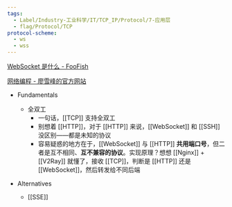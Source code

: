 ```yaml
---
tags:
  - Label/Industry-工业科学/IT/TCP_IP/Protocol/7-应用层
  - flag/Protocol/TCP
protocol-scheme:
  - ws
  - wss
---
```


[WebSocket 是什么 - FooFish](https://foofish.net/what-is_websocket.html)

[网络编程 - 廖雪峰的官方网站](https://www.liaoxuefeng.com/wiki/1252599548343744/1255945371526048)

- Fundamentals
    - 全双工
        - 一句话，[[TCP]] 支持全双工
        - 别想着 [[HTTP]]，对于 [[HTTP]] 来说，[[WebSocket]] 和 [[SSH]] 没区别——都是未知的协议
        - 容易疑惑的地方在于，[[WebSocket]] 与 [[HTTP]] **共用端口号**，但二者是互不相同、**互不兼容的协议**。实现原理？想想 [[Nginx]] + [[V2Ray]] 就懂了，接收 [[TCP]]，判断是 [[HTTP]] 还是 [[WebSocket]]，然后转发给不同后端

- Alternatives
    - [[SSE]]
